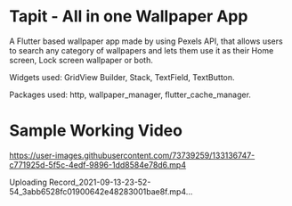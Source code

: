 # Tapit - All in one Wallpaper App

A Flutter based wallpaper app made by using Pexels API, that allows users to search any category of wallpapers and lets them use it as their Home screen, Lock screen wallpaper or both.

Widgets used: GridView Builder, Stack, TextField, TextButton.

Packages used: http, wallpaper_manager, flutter_cache_manager.

# Sample Working Video

https://user-images.githubusercontent.com/73739259/133136747-c771925d-5f5c-4edf-9896-1dd8584e78d6.mp4



Uploading Record_2021-09-13-23-52-54_3abb6528fc01900642e48283001bae8f.mp4…
